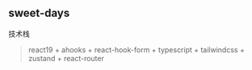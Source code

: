 ## sweet-days
技术栈
> react19 + ahooks + react-hook-form + typescript + tailwindcss + zustand + react-router